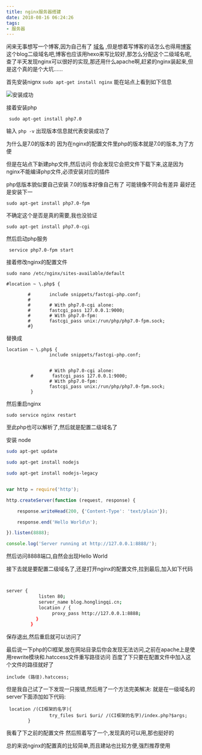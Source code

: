 ```yaml
---
title: nginx服务器搭建
date: 2018-08-16 06:24:26
tags:
- 服务器
---
```

闲来无事想写一个博客,因为自己有了 [域名](www.honglingqi.cn) ,但是想着写博客的话怎么也得用[博客](blog.honglingqi.cn)这个blog二级域名吧,博客也应该用hexo来写比较好,那怎么分配这个二级域名呢,查了半天发现nginx可以很好的实现,那还用什么apache啊,赶紧的nginx装起来,但是这个真的是个大坑......

首先安装nignx
`
sudo apt-get install nginx
`
能在站点上看到如下信息

![安装成功](http://image.honglingqi.cn/blogImages/web.png)

 接着安装php

`
  sudo apt-get install php7.0`

  输入 `php -v` 出现版本信息就代表安装成功了

  为什么是7.0的版本的  因为在nginx的配置文件里php的版本就是7.0的版本,为了方便

  但是在站点下新建php文件,然后访问 你会发现它会把文件下载下来,这是因为nginx不能编译php文件,必须安装对应的插件


  php低版本貌似要自己安装  7.0的版本好像自己有了 可能镜像不同会有差异 最好还是安装下一

  `sudo apt-get install php7.0-fpm
  `

  不确定这个是否是真的需要,我也没验证

  `sudo apt-get install php7.0-cgi
  `

   然后启动php服务

   `
   service php7.0-fpm start`

   接着修改nginx的配置文件

   `sudo nano /etc/nginx/sites-available/default
   `


  ```angular2html
  #location ~ \.php$ {

          #       include snippets/fastcgi-php.conf;
          #
          #       # With php7.0-cgi alone:
          #       fastcgi_pass 127.0.0.1:9000;
          #       # With php7.0-fpm:
          #       fastcgi_pass unix:/run/php/php7.0-fpm.sock;
          #}

  ```
  替换成

  ```
  location ~ \.php$ {
                  include snippets/fastcgi-php.conf;


                  # With php7.0-cgi alone:
           #       fastcgi_pass 127.0.0.1:9000;
                  # With php7.0-fpm:
                  fastcgi_pass unix:/run/php/php7.0-fpm.sock;
           }
  ```

然后重启nginx

``
sudo service nginx restart
``

至此php也可以解析了,然后就是配置二级域名了

安装 node

```bash
sudo apt-get update

sudo apt-get install nodejs

sudo apt-get install nodejs-legacy

```

```javascript

var http = require('http');

http.createServer(function (request, response) {

    response.writeHead(200, {'Content-Type': 'text/plain'});

    response.end('Hello World\n');

}).listen(8888);

console.log('Server running at http://127.0.0.1:8888/');
```

然后访问8888端口,自然会出现Hello World

接下去就是要配置二级域名了,还是打开nginx的配置文件,拉到最后,加入如下代码

```bash


server {
            listen 80;
            server_name blog.honglingqi.cn;
            location / {
                 proxy_pass http://127.0.0.1:8888;
           }
         }


```
保存退出,然后重启就可以访问了

最后说一下php的CI框架,放在网站目录后你会发现无法访问,之前在apache上是使用rewrite模块和.hatccess文件重写路径访问
百度了下只要在配置文件中加入这个文件的路径就好了

```angular2html
include (路径).hatccess;
```
但是我自己试了一下发现一只报错,然后用了一个方法完美解决:
就是在一级域名的server下面添加如下代码:
```angular2html
 location /(CI框架的名字){
                try_files $uri $uri/ /(CI框架的名字)/index.php?$args;
        }

```
我看了下之前的配置文件 然后照着写了一个,发现真的可以用,那也挺好的

总的来说nginx的配置真的比较简单,而且建站也比较方便,强烈推荐使用
